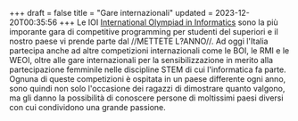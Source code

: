 +++
draft = false
title = "Gare internazionali"
updated = 2023-12-20T00:35:56
+++
Le IOI <a href="https://ioinformatics.org/">International Olympiad in Informatics</a> sono la più imporante gara di competitive programming 
per studenti del superiori e il nostro paese vi prende parte dal //METTETE L?ANNO//. 
Ad oggi l'Italia partecipa anche ad altre competizioni internazionali come le BOI, le RMI e le WEOI, oltre alle gare 
internazionali per la sensibilizzazione in merito alla partecipazione femminile nelle 
discipline STEM di cui l'informatica fa parte. Ognuna di queste competizioni è ospitata in un paese differente ogni anno, 
sono quindi non solo l'occasione dei ragazzi di dimostrare quanto valgono, ma gli danno la possibilità di conoscere 
persone di moltissimi paesi diversi con cui condividono una grande passione.
